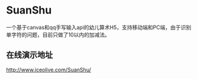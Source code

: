 # SuanShu
一个基于canvas和qq手写输入api的幼儿算术H5，支持移动端和PC端，由于识别单字符的问题，目前只做了10以内的加减法。
## 在线演示地址
http://www.iceolive.com/SuanShu/

